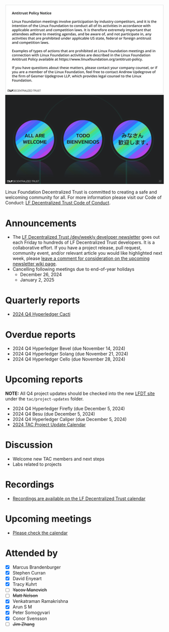 [//]: # (SPDX-License-Identifier: CC-BY-4.0)

![Antitrust Policy Notice](../images/antitrust-policy-notice.png "Antitrust Policy Notice")
![All are Welcome in the LF Decentralized Trust Community](../images/all-are-welcome.png "All are Welcome in the LF Decentralized Trust Community")

Linux Foundation Decentralized Trust is committed to creating a safe and welcoming community for all. For more information please visit our Code of Conduct: [LF Decentralized Trust Code of Conduct](../../governing-documents/code-of-conduct.md).

# Announcements
- The [LF Decentralized Trust /dev/weekly developer newsletter](https://lf-hyperledger.atlassian.net/wiki/spaces/DR/pages/17170445/dev+weekly+Newsletter) goes out each Friday to hundreds of LF Decentralized Trust developers. It is a collaborative effort. If you have a project release, pull request, community event, and/or relevant article you would like highlighted next week, please [leave a comment for consideration on the upcoming newsletter wiki page](https://lf-hyperledger.atlassian.net/wiki/spaces/DR/pages/17172152/2024).
- Cancelling following meetings due to end-of-year holidays
    - December 26, 2024
    - January 2, 2025

# Quarterly reports
- [2024 Q4 Hyperledger Cacti](https://github.com/LF-Decentralized-Trust/governance/pull/69)

# Overdue reports
- 2024 Q4 Hyperledger Bevel (due November 14, 2024)
- 2024 Q4 Hyperledger Solang (due November 21, 2024)
- 2024 Q4 Hyperledger Cello (due November 28, 2024)

# Upcoming reports
**NOTE:** All Q4 project updates should be checked into the new [LFDT site](https://github.com/lf-decentralized-trust/governance) under the `tac/project-updates` folder.

- 2024 Q4 Hyperledger Firefly (due December 5, 2024)
- 2024 Q4 Besu (due December 5, 2024)
- 2024 Q4 Hyperledger Caliper (due December 5, 2024)
- [2024 TAC Project Update Calendar](../../project-updates/2024/2024-schedule.md)

# Discussion
- Welcome new TAC members and next steps
- Labs related to projects

# Recordings
- [Recordings are available on the LF Decentralized Trust calendar](https://zoom-lfx.platform.linuxfoundation.org/meetings/lf-decentralized-trust)

# Upcoming meetings
- [Please check the calendar](https://zoom-lfx.platform.linuxfoundation.org/meetings/lf-decentralized-trust)

# Attended by

- [x] Marcus Brandenburger
- [x] Stephen Curran
- [x] David Enyeart
- [x] Tracy Kuhrt
- [ ] ~~Yacov Manevich~~
- [ ] ~~Matt Nelson~~
- [x] Venkatraman Ramakrishna
- [x] Arun S M
- [x] Peter Somogyvari
- [x] Conor Svensson
- [ ] ~~Jim Zhang~~
